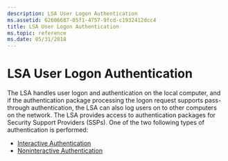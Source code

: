 ```yaml
---
description: LSA User Logon Authentication
ms.assetid: 62606687-05f1-4757-9fcd-c1932412dcc4
title: LSA User Logon Authentication
ms.topic: reference
ms.date: 05/31/2018
---
```


# LSA User Logon Authentication

The LSA handles user logon and authentication on the local computer, and if the authentication package processing the logon request supports pass-through authentication, the LSA can also log users on to other computers on the network. The LSA provides access to authentication packages for Security Support Providers (SSPs). One of the two following types of authentication is performed:

-   [Interactive Authentication](interactive-authentication.md)
-   [Noninteractive Authentication](noninteractive-authentication.md)

 

 




